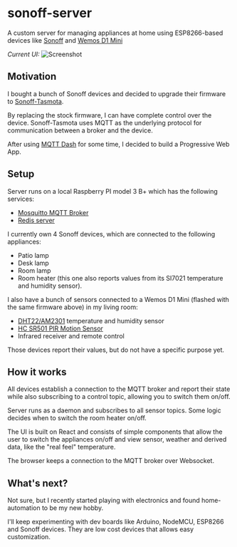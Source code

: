 # sonoff-server
A custom server for managing appliances at home using ESP8266-based devices like [Sonoff](http://sonoff.itead.cc/en/) and [Wemos D1 Mini](https://wiki.wemos.cc/products:d1:d1_mini)

*Current UI:*
![Screenshot](https://github.com/demian85/sonoff-server/blob/master/screenshot1.png)

## Motivation
I bought a bunch of Sonoff devices and decided to upgrade their firmware to [Sonoff-Tasmota](https://github.com/arendst/Sonoff-Tasmota).

By replacing the stock firmware, I can have complete control over the device.
Sonoff-Tasmota uses MQTT as the underlying protocol for communication between a broker and the device.

After using [MQTT Dash](https://play.google.com/store/apps/details?id=net.routix.mqttdash&hl=en) for some time, I decided to build a Progressive Web App.

## Setup
Server runs on a local Raspberry PI model 3 B+ which has the following services:
- [Mosquitto MQTT Broker](https://mosquitto.org/)
- [Redis server](https://redis.io/)

I currently own 4 Sonoff devices, which are connected to the following appliances:
- Patio lamp
- Desk lamp
- Room lamp
- Room heater (this one also reports values from its SI7021 temperature and humidity sensor).

I also have a bunch of sensors connected to a Wemos D1 Mini (flashed with the same firmware above) in my living room:
- [DHT22/AM2301](https://www.sparkfun.com/datasheets/Sensors/Temperature/DHT22.pdf) temperature and humidity sensor
- [HC SR501 PIR Motion Sensor](https://components101.com/hc-sr501-pir-sensor)
- Infrared receiver and remote control

Those devices report their values, but do not have a specific purpose yet.

## How it works
All devices establish a connection to the MQTT broker and report their state while also subscribing to a control topic, allowing you to switch them on/off.

Server runs as a daemon and subscribes to all sensor topics. Some logic decides when to switch the room heater on/off.

The UI is built on React and consists of simple components that allow the user to switch the appliances on/off and view sensor, weather and derived data, like the "real feel" temperature.

The browser keeps a connection to the MQTT broker over Websocket.

## What's next?
Not sure, but I recently started playing with electronics and found home-automation to be my new hobby.

I'll keep experimenting with dev boards like Arduino, NodeMCU, ESP8266 and Sonoff devices. They are low cost devices that allows easy customization.

